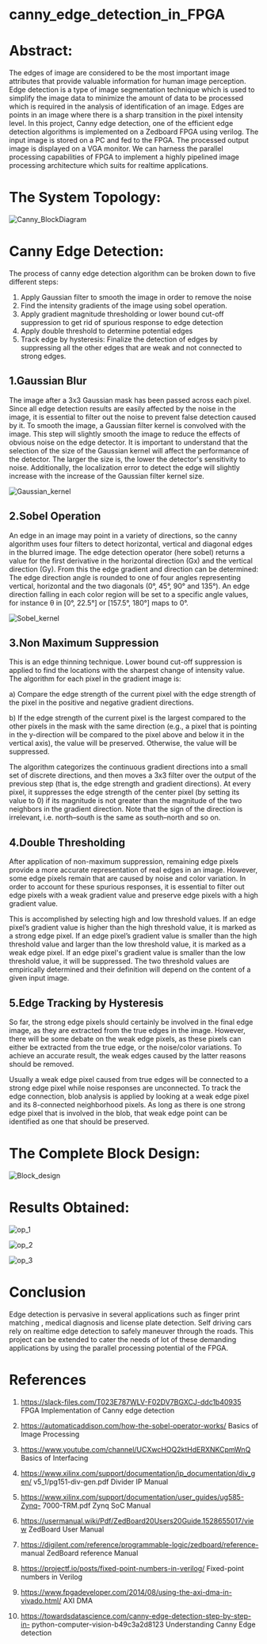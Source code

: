 # canny_edge_detection_in_FPGA
# Abstract:

The edges of image are considered to be the most important image attributes that provide valuable information for human image perception. Edge detection is a type of image segmentation technique which is used to simplify the image data to minimize the amount of data to be processed which is required in the analysis of identification of an image. Edges are points in an image where there is a sharp transition in the pixel intensity level. In this project, Canny edge detection, one of the efficient edge detection algorithms is implemented on a Zedboard FPGA using verilog. The input image is stored on a PC and fed to the FPGA. The processed output image is displayed on a VGA monitor. We can harness the parallel processing capabilities of FPGA to implement a highly pipelined image processing architecture which suits for realtime applications.


# The System Topology:

![Canny_BlockDiagram](https://user-images.githubusercontent.com/85092975/137434389-1c5c9145-fc0f-4d4b-a3ab-fae946a1a086.jpg)


# Canny Edge Detection:

The process of canny edge detection algorithm can be broken down to five different steps: 
1. Apply Gaussian filter to smooth the image in order to remove the noise 
2. Find the intensity gradients of the image using sobel operation. 
3. Apply gradient magnitude thresholding or lower bound cut-off suppression to get rid of spurious response to edge detection 
4. Apply double threshold to determine potential edges 
5. Track edge by hysteresis: Finalize the detection of edges by suppressing all the other edges that are weak and not connected to strong edges. 


## 1.Gaussian Blur

The image after a 3x3 Gaussian mask has been passed across each pixel. Since all edge detection results are easily affected by the noise in the image, it is essential to filter out the noise to prevent false detection caused by it. To smooth the image, a Gaussian filter kernel is convolved with the image. This step will slightly smooth the image to reduce the effects of obvious noise on the edge detector. It is important to understand that the selection of the size of the Gaussian kernel will affect the performance of the detector. The larger the size is, the lower the detector's sensitivity to noise. Additionally, the localization error to detect the edge will slightly increase with the increase of the Gaussian filter kernel size.

![Gaussian_kernel](https://user-images.githubusercontent.com/85092975/137435129-4c4692c2-3e5d-4195-a599-36c3ebfe0c88.jpg)


## 2.Sobel Operation

An edge in an image may point in a variety of directions, so the canny algorithm uses four filters to detect horizontal, vertical and diagonal edges in the blurred image. The edge detection operator (here sobel) returns a value for the first derivative in the horizontal direction (Gx) and the vertical direction (Gy). From this the edge gradient and direction can be determined: The edge direction angle is rounded to one of four angles representing vertical, horizontal and the two diagonals (0°, 45°, 90° and 135°). An edge direction falling in each color region will be set to a specific angle values, for instance θ in [0°, 22.5°] or [157.5°, 180°] maps to 0°. 

![Sobel_kernel](https://user-images.githubusercontent.com/85092975/137435751-84962145-44d2-4bb4-a002-127d34a15a1f.jpg)


## 3.Non Maximum Suppression

This is an edge thinning technique. Lower bound cut-off suppression is applied to find the locations with the sharpest change of intensity value. The algorithm for each pixel in the gradient image is: 

 a) Compare the edge strength of the current pixel with the edge strength of the pixel in the positive and negative gradient directions. 

 b) If the edge strength of the current pixel is the largest compared to the other pixels in the mask with the same direction (e.g., a pixel that is pointing in the y-direction will be compared to the pixel above and below it in the vertical axis), the value will be preserved. Otherwise, the value will be suppressed. 
    
The algorithm categorizes the continuous gradient directions into a small set of discrete directions, and then moves a 3x3 filter over the output of the previous step (that is, the edge strength and gradient directions). At every pixel, it suppresses the edge strength of the center pixel (by setting its value to 0) if its magnitude is not greater than the magnitude of the two neighbors in the gradient direction. Note that the sign of the direction is irrelevant, i.e. north–south is the same as south–north and so on. 


## 4.Double Thresholding

After application of non-maximum suppression, remaining edge pixels provide a more accurate representation of real edges in an image. However, some edge pixels remain that are caused by noise and color variation. In order to account for these spurious responses, it is essential to filter out edge pixels with a weak gradient value and preserve edge pixels with a high gradient value. 

This is accomplished by selecting high and low threshold values. If an edge pixel’s gradient value is higher than the high threshold value, it is marked as a strong edge pixel. If an edge pixel’s gradient value is smaller than the high threshold value and larger than the low threshold value, it is marked as a weak edge pixel. If an edge pixel's gradient value is smaller than the low threshold value, it will be suppressed. The two threshold values are empirically determined and their definition will depend on the content of a given input image. 


## 5.Edge Tracking by Hysteresis

So far, the strong edge pixels should certainly be involved in the final edge image, as they are extracted from the true edges in the image. However, there will be some debate on the weak edge pixels, as these pixels can either be extracted from the true edge, or the noise/color variations. To achieve an accurate result, the weak edges caused by the latter reasons should be removed.  

Usually a weak edge pixel caused from true edges will be connected to a strong edge pixel while noise responses are unconnected. To track the edge connection, blob analysis is applied by looking at a weak edge pixel and its 8-connected neighborhood pixels. As long as there is one strong edge pixel that is involved in the blob, that weak edge point can be identified as one that should be preserved. 


# The Complete Block Design:

![Block_design](https://user-images.githubusercontent.com/85092975/137436645-564adb44-7aaf-4282-b60c-f74eb41b6c30.jpg)

# Results Obtained:

![op_1](https://user-images.githubusercontent.com/85092975/137437229-3f31a1ee-6480-484f-b8fa-78a32c34fc68.jpg)

![op_2](https://user-images.githubusercontent.com/85092975/137437241-3b249e7a-1e55-49e0-8d0f-06e8b1bb28df.jpg)

![op_3](https://user-images.githubusercontent.com/85092975/137437259-6b51e4a5-5342-4ffc-9eda-ad310e7b1992.jpg)


# Conclusion

Edge detection is pervasive in several applications such as finger print matching , medical diagnosis and license plate detection. Self driving cars rely on realtime edge detection to safely maneuver through the roads. This project can be extended to cater the needs of lot of these demanding applications by using the parallel processing potential of the FPGA. 

# References
 
1. https://slack-files.com/T023E787WLV-F02DV7BGXCJ-ddc1b40935 
FPGA Implementation of Canny edge detection 

 

2. https://automaticaddison.com/how-the-sobel-operator-works/ 
Basics of Image Processing 

 

3. https://www.youtube.com/channel/UCXwcHOQ2ktHdERXNKCpmWnQ 
Basics of Interfacing 

 

4. https://www.xilinx.com/support/documentation/ip_documentation/div_gen/
v5_1/pg151-div-gen.pdf 
Divider IP Manual 

 

5. https://www.xilinx.com/support/documentation/user_guides/ug585-Zynq-
7000-TRM.pdf 
Zynq SoC Manual 

 

6. https://usermanual.wiki/Pdf/ZedBoard20Users20Guide.1528655017/view 
ZedBoard User Manual 

 

7. https://digilent.com/reference/programmable-logic/zedboard/reference-
manual 
ZedBoard reference Manual 

 

8. https://projectf.io/posts/fixed-point-numbers-in-verilog/ 
Fixed-point numbers in Verilog 

 

9. https://www.fpgadeveloper.com/2014/08/using-the-axi-dma-in-vivado.html/ 
AXI DMA  

 

10. https://towardsdatascience.com/canny-edge-detection-step-by-step-in-
python-computer-vision-b49c3a2d8123 
Understanding Canny Edge detection  
